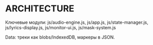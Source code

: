 # ARCHITECTURE

Ключевые модули: js/audio-engine.js, js/app.js, js/state-manager.js, js/lyrics-display.js, js/monitor-ui.js, js/mask-system.js

Data: треки как blobs/IndexedDB, маркеры в JSON.
